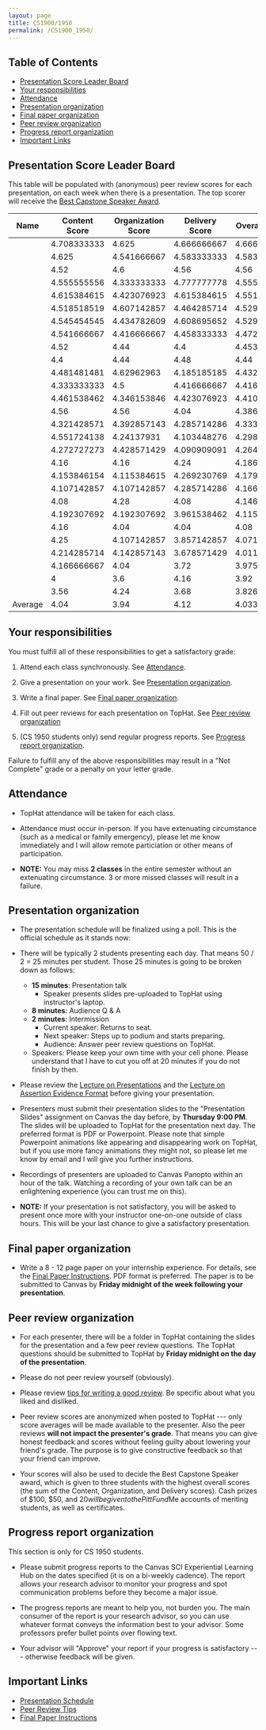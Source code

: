 ```yaml
---
layout: page
title: CS1900/1950
permalink: /CS1900_1950/
---
```

## Table of Contents

- [Presentation Score Leader Board](#presentation-score-leader-board)
- [Your responsibilities](#your-responsibilities)
- [Attendance](#attendance)
- [Presentation organization](#presentation-organization)
- [Final paper organization](#final-paper-organization)
- [Peer review organization](#peer-review-organization)
- [Progress report organization](#progress-report-organization)
- [Important Links](#important-links)

## Presentation Score Leader Board

This table will be populated with (anonymous) peer review scores for each
presentation, on each week when there is a presentation.  The top scorer
will receive the [Best Capstone Speaker Award](#peer-review-organization).

|Name|Content Score|Organization Score|Delivery Score|Overall Score|
|---|---|---|---|---|
|  | 4.708333333 | 4.625 | 4.666666667 | 4.666666667 |
|  | 4.625 | 4.541666667 | 4.583333333 | 4.583333333 |
|  | 4.52 | 4.6 | 4.56 | 4.56 |
|  | 4.555555556 | 4.333333333 | 4.777777778 | 4.555555556 |
|  | 4.615384615 | 4.423076923 | 4.615384615 | 4.551282051 |
|  | 4.518518519 | 4.607142857 | 4.464285714 | 4.529982363 |
|  | 4.545454545 | 4.434782609 | 4.608695652 | 4.529644269 |
|  | 4.541666667 | 4.416666667 | 4.458333333 | 4.472222222 |
|  | 4.52 | 4.44 | 4.4 | 4.453333333 |
|  | 4.4 | 4.44 | 4.48 | 4.44 |
|  | 4.481481481 | 4.62962963 | 4.185185185 | 4.432098765 |
|  | 4.333333333 | 4.5 | 4.416666667 | 4.416666667 |
|  | 4.461538462 | 4.346153846 | 4.423076923 | 4.41025641 |
|  | 4.56 | 4.56 | 4.04 | 4.386666667 |
|  | 4.321428571 | 4.392857143 | 4.285714286 | 4.333333333 |
|  | 4.551724138 | 4.24137931 | 4.103448276 | 4.298850575 |
|  | 4.272727273 | 4.428571429 | 4.090909091 | 4.264069264 |
|  | 4.16 | 4.16 | 4.24 | 4.186666667 |
|  | 4.153846154 | 4.115384615 | 4.269230769 | 4.179487179 |
|  | 4.107142857 | 4.107142857 | 4.285714286 | 4.166666667 |
|  | 4.08 | 4.28 | 4.08 | 4.146666667 |
|  | 4.192307692 | 4.192307692 | 3.961538462 | 4.115384615 |
|  | 4.16 | 4.04 | 4.04 | 4.08 |
|  | 4.25 | 4.107142857 | 3.857142857 | 4.071428571 |
|  | 4.214285714 | 4.142857143 | 3.678571429 | 4.011904762 |
|  | 4.166666667 | 4.04 | 3.72 | 3.975555556 |
|  | 4 | 3.6 | 4.16 | 3.92 |
|  | 3.56 | 4.24 | 3.68 | 3.826666667 |
| Average | 4.04 | 3.94 | 4.12 | 4.033333333 |


## Your responsibilities

You must fulfill all of these responsibilities to get a satisfactory grade:

1. Attend each class synchronously.  See [Attendance](#attendance).

1. Give a presentation on your work.  See [Presentation organization](#presentation-organization).

1. Write a final paper.  See [Final paper organization](#final-paper-organization).

1. Fill out peer reviews for each presentation on TopHat.  See [Peer review organization](#peer-review-organization)

1. (CS 1950 students only) send regular progress reports.  See [Progress report organization](#progress-report-organization).

Failure to fulfill any of the above responsibilities may result in a "Not
Complete" grade or a penalty on your letter grade.

## Attendance

* TopHat attendance will be taken for each class.

* Attendance must occur in-person.  If you have extenuating circumstance
  (such as a medical or family emergency), please let me know immediately
and I will allow remote particiation or other means of participation.

* **NOTE:** You may miss **2 classes** in the entire semester without an
  extenuating circumstance.  3 or more missed classes will result in a
failure.


## Presentation organization

* The presentation schedule will be finalized using a poll.  This is the official schedule as it stands now:

* There will be typically 2 students presenting each day.  That means 50 / 2 =
  25 minutes per student.  Those 25 minutes is going to be broken down as
follows:
  * **15 minutes**: Presentation talk
    * Speaker presents slides pre-uploaded to TopHat using instructor's laptop.
  * **8 minutes**: Audience Q & A
  * **2 minutes**: Intermission
    * Current speaker: Returns to seat.
    * Next speaker: Steps up to podium and starts preparing.
    * Audience: Answer peer review questions on TopHat.
  * Speakers: Please keep your own time with your cell phone.  Please
    understand that I have to cut you off at 20 minutes if you do not finish by then.

* Please review the [Lecture on Presentations]({{site.baseurl}}/internships/pdfs/lecture-on-presentations-internship.pdf) and the [Lecture on
  Assertion Evidence Format]({{site.baseurl}}/internships/pdfs/lecture-on-assertion-evidence-format.pdf) before giving your presentation.  

* Presenters must submit their presentation slides to the "Presentation Slides"
  assignment on Canvas the day before, by **Thursday 9:00 PM**.  The slides
will be uploaded to TopHat for the presentation next day.  The preferred format
is PDF or Powerpoint.  Please note that simple Powerpoint animations like
appearing and disappearing work on TopHat, but if you use more fancy animations
they might not, so please let me know by email and I will give you further
instructions.

* Recordings of presenters are uploaded to Canvas Panopto within an hour of the
  talk.  Watching a recording of your own talk can be an enlightening
experience (you can trust me on this).

* **NOTE:** If your presentation is not satisfactory, you will be asked to
  present once more with your instructor one-on-one outside of class hours.
This will be your last chance to give a satisfactory presentation.

## Final paper organization

* Write a 8 - 12 page paper on your internship experience.  For details, see the
[Final Paper Instructions]({{site.baseurl}}/final_paper).  PDF format is
preferred.  The paper is to be submitted to Canvas by **Friday midnight 
of the week following your presentation**.

## Peer review organization

* For each presenter, there will be a folder in TopHat containing the slides
  for the presentation and a few peer review questions.  The TopHat questions
should be submitted to TopHat by **Friday midnight on the day of the
presentation**.

* Please do not peer review yourself (obviously).

* Please review [tips for writing a good review]({{site.baseurl}}/review_tips).
  Be specific about what you liked and disliked.

* Peer review scores are anonymized when posted to TopHat --- only score
  averages will be made available to the presenter.  Also the peer reviews
**will not impact the presenter's grade**.  That means you can give honest
feedback and scores without feeling guilty about lowering your friend's
grade.  The purpose is to give constructive feedback so that your friend can
improve.  

* Your scores will also be used to decide the Best Capstone Speaker award,
which is given to three students with the highest overall scores (the sum of
the Content, Organization, and Delivery scores).  Cash prizes of $100, $50,
and $20 will be given to the PittFund$Me accounts of meriting students, as
well as certificates.

## Progress report organization

This section is only for CS 1950 students.

* Please submit progress reports to the Canvas SCI Experiential Learning Hub on
  the dates specified (it is on a bi-weekly cadence).  The report allows your
research advisor to monitor your progress and spot communication problems
before they become a major issue.

* The progress reports are meant to help you, not burden you.  The main
  consumer of the report is your research advisor, so you can use whatever
format conveys the information best to your advisor.  Some professors prefer
bullet points over flowing text.

* Your advisor will "Approve" your report if your progress is satisfactory ---
  otherwise feedback will be given.

## Important Links

* [Presentation Schedule]({{site.baseurl}}/internship_presentation_schedule)
* [Peer Review Tips]({{site.baseurl}}/review_tips)
* [Final Paper Instructions]({{site.baseurl}}/final_paper)
